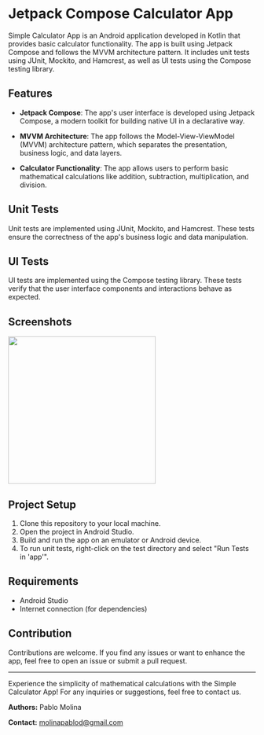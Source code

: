 # Jetpack Compose Calculator App

Simple Calculator App is an Android application developed in Kotlin that provides basic calculator functionality. The app is built using Jetpack Compose and follows the MVVM architecture pattern. It includes unit tests using JUnit, Mockito, and Hamcrest, as well as UI tests using the Compose testing library.

## Features

- **Jetpack Compose**: The app's user interface is developed using Jetpack Compose, a modern toolkit for building native UI in a declarative way.

- **MVVM Architecture**: The app follows the Model-View-ViewModel (MVVM) architecture pattern, which separates the presentation, business logic, and data layers.

- **Calculator Functionality**: The app allows users to perform basic mathematical calculations like addition, subtraction, multiplication, and division.

## Unit Tests

Unit tests are implemented using JUnit, Mockito, and Hamcrest. These tests ensure the correctness of the app's business logic and data manipulation.

## UI Tests

UI tests are implemented using the Compose testing library. These tests verify that the user interface components and interactions behave as expected.

## Screenshots

<img src="https://user-images.githubusercontent.com/8398530/188563681-14b3f7a8-9dc3-4908-b6ed-a71797c6d774.jpg" width="300">

## Project Setup

1. Clone this repository to your local machine.
2. Open the project in Android Studio.
3. Build and run the app on an emulator or Android device.
4. To run unit tests, right-click on the test directory and select "Run Tests in 'app'".

## Requirements

- Android Studio
- Internet connection (for dependencies)

## Contribution

Contributions are welcome. If you find any issues or want to enhance the app, feel free to open an issue or submit a pull request.

---

Experience the simplicity of mathematical calculations with the Simple Calculator App! For any inquiries or suggestions, feel free to contact us.

**Authors:** Pablo Molina

**Contact:** molinapablod@gmail.com


